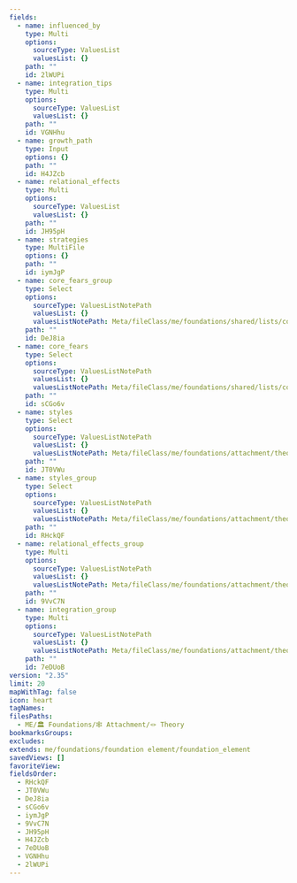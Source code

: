 ```yaml
---
fields:
  - name: influenced_by
    type: Multi
    options:
      sourceType: ValuesList
      valuesList: {}
    path: ""
    id: 2lWUPi
  - name: integration_tips
    type: Multi
    options:
      sourceType: ValuesList
      valuesList: {}
    path: ""
    id: VGNHhu
  - name: growth_path
    type: Input
    options: {}
    path: ""
    id: H4JZcb
  - name: relational_effects
    type: Multi
    options:
      sourceType: ValuesList
      valuesList: {}
    path: ""
    id: JH95pH
  - name: strategies
    type: MultiFile
    options: {}
    path: ""
    id: iymJgP
  - name: core_fears_group
    type: Select
    options:
      sourceType: ValuesListNotePath
      valuesList: {}
      valuesListNotePath: Meta/fileClass/me/foundations/shared/lists/core fears group list.md
    path: ""
    id: DeJ8ia
  - name: core_fears
    type: Select
    options:
      sourceType: ValuesListNotePath
      valuesList: {}
      valuesListNotePath: Meta/fileClass/me/foundations/shared/lists/core fears list.md
    path: ""
    id: sCGo6v
  - name: styles
    type: Select
    options:
      sourceType: ValuesListNotePath
      valuesList: {}
      valuesListNotePath: Meta/fileClass/me/foundations/attachment/theory/lists/attachment style list.md
    path: ""
    id: JT0VWu
  - name: styles_group
    type: Select
    options:
      sourceType: ValuesListNotePath
      valuesList: {}
      valuesListNotePath: Meta/fileClass/me/foundations/attachment/theory/lists/attachment style group list.md
    path: ""
    id: RHckQF
  - name: relational_effects_group
    type: Multi
    options:
      sourceType: ValuesListNotePath
      valuesList: {}
      valuesListNotePath: Meta/fileClass/me/foundations/attachment/theory/lists/relational effects group list.md
    path: ""
    id: 9VvC7N
  - name: integration_group
    type: Multi
    options:
      sourceType: ValuesListNotePath
      valuesList: {}
      valuesListNotePath: Meta/fileClass/me/foundations/attachment/theory/lists/integration group list.md
    path: ""
    id: 7eDUoB
version: "2.35"
limit: 20
mapWithTag: false
icon: heart
tagNames: 
filesPaths:
  - ME/🏛️ Foundations/🕸️ Attachment/🪢 Theory
bookmarksGroups: 
excludes: 
extends: me/foundations/foundation element/foundation_element
savedViews: []
favoriteView: 
fieldsOrder:
  - RHckQF
  - JT0VWu
  - DeJ8ia
  - sCGo6v
  - iymJgP
  - 9VvC7N
  - JH95pH
  - H4JZcb
  - 7eDUoB
  - VGNHhu
  - 2lWUPi
---
```

